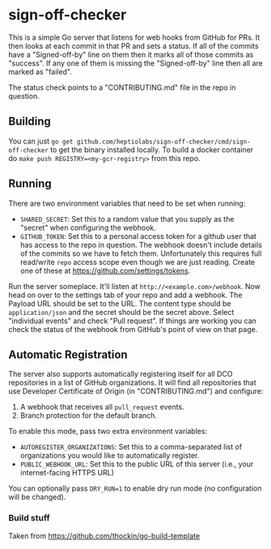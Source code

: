 # sign-off-checker

This is a simple Go server that listens for web hooks from GitHub for PRs. It then looks at each commit in that PR and sets a status.  If all of the commits have a "Signed-off-by" line on them then it marks all of those commits as "success".  If any one of them is missing the "Signed-off-by" line then all are marked as "failed".

The status check points to a "CONTRIBUTING.md" file in the repo in question.

## Building

You can just `go get github.com/heptiolabs/sign-off-checker/cmd/sign-off-checker` to get the binary installed locally.  To build a docker container do `make push REGISTRY=<my-gcr-registry>` from this repo.

## Running
There are two environment variables that need to be set when running:

* `SHARED_SECRET`: Set this to a random value that you supply as the "secret" when configuring the webhook.
* `GITHUB_TOKEN`: Set this to a personal access token for a github user that has access to the repo in question.  The webhook doesn't include details of the commits so we have to fetch them.  Unfortunately this requires full read/write `repo` access scope even though we are just reading.  Create one of these at https://github.com/settings/tokens.

Run the server someplace.  It'll listen at `http://<example.com>/webhook`.  Now head on over to the settings tab of your repo and add a webhook.  The Payload URL should be set to the URL. The content type should be `application/json` and the secret should be the secret above.  Select "individual events" and check "Pull request".  If things are working you can check the status of the webhook from GitHub's point of view on that page.

## Automatic Registration
The server also supports automatically registering itself for all DCO repositories in a list of GitHub organizations.
It will find all repositories that use Developer Certificate of Origin (in "CONTRIBUTING.md") and configure:

 1. A webhook that receives all `pull_request` events.
 1. Branch protection for the default branch.

To enable this mode, pass two extra environment variables:

* `AUTOREGISTER_ORGANIZATIONS`: Set this to a comma-separated list of organizations you would like to automatically register.
* `PUBLIC_WEBHOOK_URL`: Set this to the public URL of this server (i.e., your internet-facing HTTPS URL)

You can optionally pass `DRY_RUN=1` to enable dry run mode (no configuration will be changed).

### Build stuff
Taken from https://github.com/thockin/go-build-template